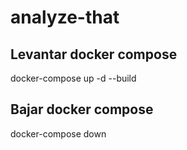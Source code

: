 # analyze-that

## Levantar docker compose
docker-compose up -d --build

## Bajar docker compose
docker-compose down

